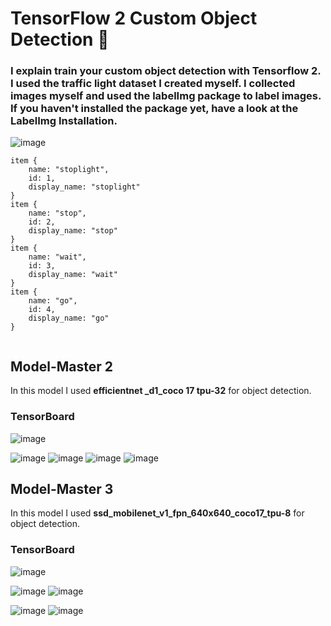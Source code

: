 # **TensorFlow 2  Custom Object Detection** :candy:

### I explain train your custom object detection with Tensorflow 2. I used the traffic light dataset I created myself. I collected images myself and used the labelImg package to label images. If you haven't installed the package yet, have a look at the LabelImg Installation.  ###

![image](https://github.com/NurFortuna/Custom_Object_Detection_Tensorflow2/blob/main/modelmaster2/veri.JPG)


```
item {
    name: "stoplight",
    id: 1,
    display_name: "stoplight"
}
item {
    name: "stop",
    id: 2,
    display_name: "stop"
}
item {
    name: "wait",
    id: 3,
    display_name: "wait"
}
item {
    name: "go",
    id: 4,
    display_name: "go"
}


```

## Model-Master 2 ##
In this model I used **efficientnet _d1_coco 17 tpu-32** for object detection. 

### TensorBoard ###
![image](https://github.com/NurFortuna/Custom_Object_Detection/blob/main/model2/test/result_images/graphs.JPG)

![image](https://github.com/NurFortuna/Custom_Object_Detection/blob/main/model2/test/result_images/result2.png)
![image](https://github.com/NurFortuna/Custom_Object_Detection/blob/main/model2/test/result_images/result4.png)
![image](https://github.com/NurFortuna/Custom_Object_Detection/blob/main/model2/test/result_images/result5.png)
![image](https://github.com/NurFortuna/Custom_Object_Detection/blob/main/model2/test/result_images/result3.png)

## Model-Master 3 ##
In this model I used **ssd_mobilenet_v1_fpn_640x640_coco17_tpu-8** for object detection. 
### TensorBoard ###
![image](https://github.com/NurFortuna/Custom_Object_Detection/blob/main/model3/test/result_images/result1.JPG)

![image](https://github.com/NurFortuna/Custom_Object_Detection/blob/main/model3/test/result_images/result2.png)
![image](https://github.com/NurFortuna/Custom_Object_Detection/blob/main/model3/test/result_images/result1.png)

![image](https://github.com/NurFortuna/Custom_Object_Detection/blob/main/model3/test/result_images/result7.png)
![image](https://github.com/NurFortuna/Custom_Object_Detection/blob/main/model3/test/result_images/result5.png)



